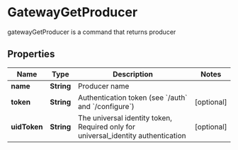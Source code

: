

# GatewayGetProducer

gatewayGetProducer is a command that returns producer
## Properties

Name | Type | Description | Notes
------------ | ------------- | ------------- | -------------
**name** | **String** | Producer name | 
**token** | **String** | Authentication token (see &#x60;/auth&#x60; and &#x60;/configure&#x60;) |  [optional]
**uidToken** | **String** | The universal identity token, Required only for universal_identity authentication |  [optional]



